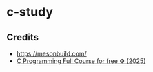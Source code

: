 # c-study

## Credits
- https://mesonbuild.com/
- [C Programming Full Course for free ⚙️ (2025)](https://youtu.be/xND0t1pr3KY?si=sVKH7GGLPMoO1LnR&t=6926)